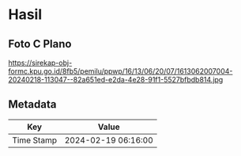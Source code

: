 # Hasil

## Foto C Plano

https://sirekap-obj-formc.kpu.go.id/8fb5/pemilu/ppwp/16/13/06/20/07/1613062007004-20240218-113047--82a651ed-e2da-4e28-91f1-5527bfbdb814.jpg


## Metadata

| Key        | Value               |
| ---------- | ------------------- |
| Time Stamp | 2024-02-19 06:16:00 |



